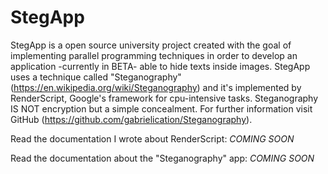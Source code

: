 # StegApp

StegApp is a open source university project created with the goal of implementing parallel programming techniques in order to develop an application -currently in BETA- able to hide texts inside images. StegApp uses a technique called "Steganography" (https://en.wikipedia.org/wiki/Steganography) and it's implemented by RenderScript, Google's framework for cpu-intensive tasks. Steganography IS NOT encryption but a simple concealment. For further information visit GitHub (https://github.com/gabrielication/Steganography).

Read the documentation I wrote about RenderScript: *COMING SOON*

Read the documentation about the "Steganography" app: *COMING SOON*
